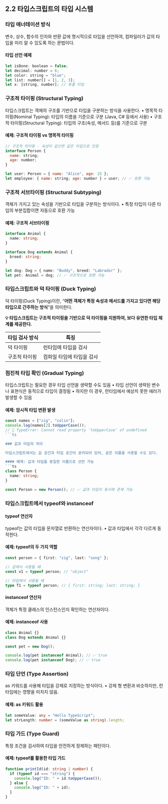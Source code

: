 ## 2.2 타입스크립트의 타입 시스템

### 타입 애너테이션 방식

변수, 상수, 함수의 인자와 반환 값에 명시적으로 타입을 선언하여, 컴파일러가 값의 타입을 미리 알 수 있도록 하는 문법이다.

#### 타입 선언 예제
```js
let isDone: boolean = false;
let decimal: number = 6;
let color: string = "blue";
let list: number[] = [1, 2, 3];
let x: [string, number]; // 튜플 타입
```
### 구조적 타이핑 (Structural Typing)

타입스크립트는 객체의 구조를 기반으로 타입을 구분하는 방식을 사용한다.
	•	명목적 타이핑(Nominal Typing): 타입의 이름을 기준으로 구분 (Java, C# 등에서 사용)
	•	구조적 타이핑(Structural Typing): 타입의 구조(속성, 메서드 등)를 기준으로 구분

#### 예제: 구조적 타이핑 vs 명목적 타이핑
```js
// 구조적 타이핑 - 속성이 같으면 같은 타입으로 인정
interface Person {
  name: string;
  age: number;
}

let user: Person = { name: "Alice", age: 25 };
let employee: { name: string; age: number } = user; // ✅ 호환 가능
```

### 구조적 서브타이핑 (Structural Subtyping)

객체가 가지고 있는 속성을 기반으로 타입을 구분하는 방식이다.
	•	특정 타입이 다른 타입의 부분집합이면 자동으로 호환 가능

#### 예제: 구조적 서브타이핑
```ts
interface Animal {
  name: string;
}

interface Dog extends Animal {
  breed: string;
}

let dog: Dog = { name: "Buddy", breed: "Labrador" };
let pet: Animal = dog; // ✅ 구조적으로 호환 가능
```

### 타입스크립트와 덕 타이핑 (Duck Typing)

덕 타이핑(Duck Typing)이란,
“**어떤 객체가 특정 속성과 메서드를 가지고 있다면 해당 타입으로 간주하는 방식**”을 의미한다.

**💡 타입스크립트는 구조적 타이핑을 기반으로 덕 타이핑을 지원하여, 보다 유연한 타입 체계를 제공한다.**

타입 검사 방식	| 특징
--|--
덕 타이핑 |	런타임에 타입을 검사
구조적 타이핑 |	컴파일 타임에 타입을 검사

### 점진적 타입 확인 (Gradual Typing)

타입스크립트는 필요한 경우 타입 선언을 생략할 수도 있음
	•	타입 선언이 생략된 변수나 표현식은 동적으로 타입이 결정됨
	•	하지만 이 경우, 런타임에서 예상치 못한 에러가 발생할 수 있음

#### 예제: 암시적 타입 변환 발생
```ts
const names = ["zig", "colin"];
console.log(names[2].toUpperCase()); 
// 🚨 TypeError: Cannot read property 'toUpperCase' of undefined
```ts

### 값과 타입의 차이

타입스크립트에서는 값 공간과 타입 공간이 분리되어 있어, 같은 이름을 사용할 수도 있다.

#### 예제: 값과 타입을 동일한 이름으로 선언 가능
```ts
class Person {
  name: string;
}

const Person = new Person(); // ✅ 값과 타입이 동시에 존재 가능
```

### 타입스크립트에서 typeof와 instanceof

#### typeof 연산자

typeof는 값의 타입을 문자열로 반환하는 연산자이다.
	•	값과 타입에서 각각 다르게 동작한다.

#### 예제: typeof의 두 가지 역할
```ts
const person = { first: "zig", last: "song" };

// 값에서 사용될 때
const v1 = typeof person; // "object"

// 타입에서 사용될 때
type T1 = typeof person; // { first: string; last: string; }
```
#### instanceof 연산자

객체가 특정 클래스의 인스턴스인지 확인하는 연산자이다.

#### 예제: instanceof 사용
```ts
class Animal {}
class Dog extends Animal {}

const pet = new Dog();

console.log(pet instanceof Animal); // ✅ true
console.log(pet instanceof Dog); // ✅ true
```

### 타입 단언 (Type Assertion)
as 키워드를 사용해 타입을 강제로 지정하는 방식이다.
	•	강제 형 변환과 비슷하지만, 런타임에는 영향을 미치지 않음.

#### 예제: as 키워드 활용
```ts
let someValue: any = "Hello TypeScript";
let strLength: number = (someValue as string).length;
```
### 타입 가드 (Type Guard)

특정 조건을 검사하여 타입을 안전하게 정제하는 패턴이다.

#### 예제: typeof를 활용한 타입 가드
```ts
function printId(id: string | number) {
  if (typeof id === "string") {
    console.log("ID: " + id.toUpperCase());
  } else {
    console.log("ID: " + id);
  }
}
```
